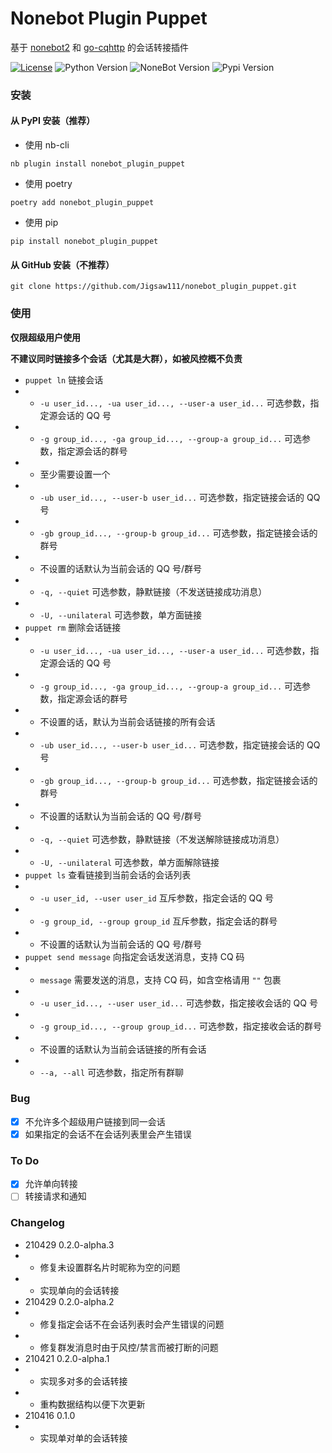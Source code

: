 # Nonebot Plugin Puppet

基于 [nonebot2](https://github.com/nonebot/nonebot2) 和 [go-cqhttp](https://github.com/Mrs4s/go-cqhttp) 的会话转接插件

[![License](https://img.shields.io/github/license/Jigsaw111/nonebot_plugin_puppet)](LICENSE)
![Python Version](https://img.shields.io/badge/python-3.7.3+-blue.svg)
![NoneBot Version](https://img.shields.io/badge/nonebot-2.0.0a11+-red.svg)
![Pypi Version](https://img.shields.io/pypi/v/nonebot-plugin-puppet.svg)

### 安装

#### 从 PyPI 安装（推荐）

- 使用 nb-cli  

```
nb plugin install nonebot_plugin_puppet
```

- 使用 poetry

```
poetry add nonebot_plugin_puppet
```

- 使用 pip

```
pip install nonebot_plugin_puppet
```

#### 从 GitHub 安装（不推荐）

```
git clone https://github.com/Jigsaw111/nonebot_plugin_puppet.git
```

### 使用

**仅限超级用户使用**

**不建议同时链接多个会话（尤其是大群），如被风控概不负责**

- `puppet ln` 链接会话
- - `-u user_id..., -ua user_id..., --user-a user_id...` 可选参数，指定源会话的 QQ 号
- - `-g group_id..., -ga group_id..., --group-a group_id...` 可选参数，指定源会话的群号
- - 至少需要设置一个
- - `-ub user_id..., --user-b user_id...` 可选参数，指定链接会话的 QQ 号
- - `-gb group_id..., --group-b group_id...` 可选参数，指定链接会话的群号
- - 不设置的话默认为当前会话的 QQ 号/群号
- - `-q, --quiet` 可选参数，静默链接（不发送链接成功消息）
- - `-U, --unilateral` 可选参数，单方面链接
- `puppet rm` 删除会话链接
- - `-u user_id..., -ua user_id..., --user-a user_id...` 可选参数，指定源会话的 QQ 号
- - `-g group_id..., -ga group_id..., --group-a group_id...` 可选参数，指定源会话的群号
- - 不设置的话，默认为当前会话链接的所有会话
- - `-ub user_id..., --user-b user_id...` 可选参数，指定链接会话的 QQ 号
- - `-gb group_id..., --group-b group_id...` 可选参数，指定链接会话的群号
- - 不设置的话默认为当前会话的 QQ 号/群号
- - `-q, --quiet` 可选参数，静默链接（不发送解除链接成功消息）
- - `-U, --unilateral` 可选参数，单方面解除链接
- `puppet ls` 查看链接到当前会话的会话列表
- - `-u user_id, --user user_id` 互斥参数，指定会话的 QQ 号
- - `-g group_id, --group group_id` 互斥参数，指定会话的群号
- - 不设置的话默认为当前会话的 QQ 号/群号
- `puppet send message` 向指定会话发送消息，支持 CQ 码
- - `message` 需要发送的消息，支持 CQ 码，如含空格请用 `""` 包裹
- - `-u user_id..., --user user_id...` 可选参数，指定接收会话的 QQ 号
- - `-g group_id..., --group group_id...` 可选参数，指定接收会话的群号
- - 不设置的话默认为当前会话链接的所有会话
- - `--a, --all` 可选参数，指定所有群聊

### Bug

- [x] 不允许多个超级用户链接到同一会话
- [x] 如果指定的会话不在会话列表里会产生错误

### To Do

- [x] 允许单向转接
- [ ] 转接请求和通知

### Changelog

- 210429 0.2.0-alpha.3
- - 修复未设置群名片时昵称为空的问题
- - 实现单向的会话转接
- 210429 0.2.0-alpha.2
- - 修复指定会话不在会话列表时会产生错误的问题
- - 修复群发消息时由于风控/禁言而被打断的问题
- 210421 0.2.0-alpha.1
- - 实现多对多的会话转接
- - 重构数据结构以便下次更新
- 210416 0.1.0
- - 实现单对单的会话转接

</details>

